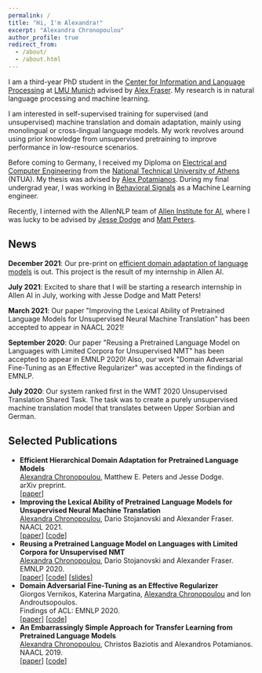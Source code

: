 ```yaml
---
permalink: /
title: "Hi, I'm Alexandra!"
excerpt: "Alexandra Chronopoulou"
author_profile: true
redirect_from: 
  - /about/
  - /about.html
---
```



I am a third-year PhD student in the [Center for Information and Language Processing](https://www.cis.uni-muenchen.de/) at [LMU Munich](https://www.en.uni-muenchen.de/index.html) advised by [Alex Fraser](https://www.cis.uni-muenchen.de/~fraser/). My research is in natural language processing and machine learning.

I am interested in self-supervised training for supervised (and unsupervised) machine translation and domain adaptation, mainly using monolingual or cross-lingual language models. My work revolves around using prior knowledge from unsupervised pretraining to improve performance in low-resource scenarios. 

Before coming to Germany, I received my Diploma on [Electrical and Computer Engineering](https://www.ece.ntua.gr/en) from the [National Technical University of Athens](https://www.ntua.gr/en/) (NTUA). My thesis was advised by [Alex Potamianos](https://scholar.google.com/citations?user=pBQViyUAAAAJ&hl=en). During my final undergrad year, I was working in [Behavioral Signals](https://behavioralsignals.com/) as a Machine Learning engineer. 

Recently, I interned with the AllenNLP team of [Allen Institute for AI](https://allenai.org/), where I was lucky to be advised by [Jesse Dodge](https://jessedodge.github.io/) and [Matt Peters](https://scholar.google.com/citations?user=K5nCPZwAAAAJ&hl=en). 


 <h2>News</h2>
 
<b>December 2021</b>: Our pre-print on [efficient domain adaptation of language models](https://arxiv.org/pdf/2112.08786.pdf) is out. This project is the result of my internship in Allen AI. 

<b>July 2021</b>: Excited to share that I will be starting a research internship in Allen AI in July, working with Jesse Dodge and Matt Peters!

<b>March 2021</b>: Our paper "Improving the Lexical Ability of Pretrained Language Models for Unsupervised Neural Machine Translation" has been accepted to appear in NAACL 2021!

<b>September 2020</b>: Our paper "Reusing a Pretrained Language Model on Languages with Limited Corpora for Unsupervised NMT" has been accepted to appear in EMNLP 2020! Also, our work "Domain Adversarial Fine-Tuning as an Effective Regularizer" was accepted in the findings of EMNLP.

<b>July 2020</b>: Our system ranked first in the WMT 2020 Unsupervised Translation Shared Task. The task was to create a purely unsupervised machine translation model that translates between Upper Sorbian and German.

 <h2>Selected Publications</h2>

<ul class="sparse-list">
            <li>
          <b>Efficient Hierarchical Domain Adaptation for Pretrained Language Models</b> <br/>
          <u>Alexandra Chronopoulou</u>, Matthew E. Peters and Jesse Dodge. <br/>
          arXiv preprint.<br/>
          [<a href="https://arxiv.org/pdf/2112.08786.pdf">paper</a>]
        </li>
          <li>
          <b>Improving the Lexical Ability of Pretrained Language Models for Unsupervised Neural Machine Translation</b> <br/>
          <u>Alexandra Chronopoulou</u>, Dario Stojanovski and Alexander Fraser. <br/>
          NAACL 2021.<br/>
          [<a href="https://www.aclweb.org/anthology/2021.naacl-main.16.pdf">paper</a>]
          [<a href="https://github.com/alexandra-chron/lexical_xlm_relm" class="link-in-list">code</a>]
        </li>
        <li>
          <b>Reusing a Pretrained Language Model on Languages with Limited Corpora for Unsupervised NMT</b> <br/>
          <u>Alexandra Chronopoulou</u>, Dario Stojanovski and Alexander Fraser. <br/>
          EMNLP 2020.<br/>
          [<a href="https://www.aclweb.org/anthology/2020.emnlp-main.214.pdf" class="link-in-list">paper</a>]
          [<a href="https://github.com/alexandra-chron/relm_unmt" class="link-in-list">code</a>]
          [<a href="https://drive.google.com/file/d/1HJ_5g_TifOSXUpUeHbDg4c3tyhZew_GD/view?usp=sharing" class="link-in-list">slides</a>]
        </li>
        <li>
          <b>Domain Adversarial Fine-Tuning as an Effective Regularizer</b> <br/>
          Giorgos Vernikos, Katerina Margatina, <u>Alexandra Chronopoulou</u> and Ion Androutsopoulos. <br/>
          Findings of ACL: EMNLP 2020.<br/>
          [<a href="https://www.aclweb.org/anthology/2020.findings-emnlp.278.pdf" class="link-in-list">paper</a>]
          [<a href="https://github.com/GeorgeVern/AFTERV1.0" class="link-in-list">code</a>]
        </li>
        <li>
          <b>An Embarrassingly Simple Approach for Transfer Learning from Pretrained Language Models</b> <br/>
          <u>Alexandra Chronopoulou</u>, Christos Baziotis and Alexandros Potamianos. <br/>
          NAACL 2019.<br/>
          [<a href="https://www.aclweb.org/anthology/N19-1213.pdf" class="link-in-list">paper</a>]
          [<a href="https://github.com/alexandra-chron/siatl" class="link-in-list">code</a>]
        </li>

</ul>


